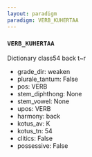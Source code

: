 ```yaml
---
layout: paradigm
paradigm: VERB_KUHERTAA
---
```

### ` VERB_KUHERTAA `

Dictionary class54 back t~r
* grade_dir: weaken
* plurale_tantum: False
* pos: VERB
* stem_diphthong: None
* stem_vowel: None
* upos: VERB
* harmony: back
* kotus_av: K
* kotus_tn: 54
* clitics: False
* possessive: False
